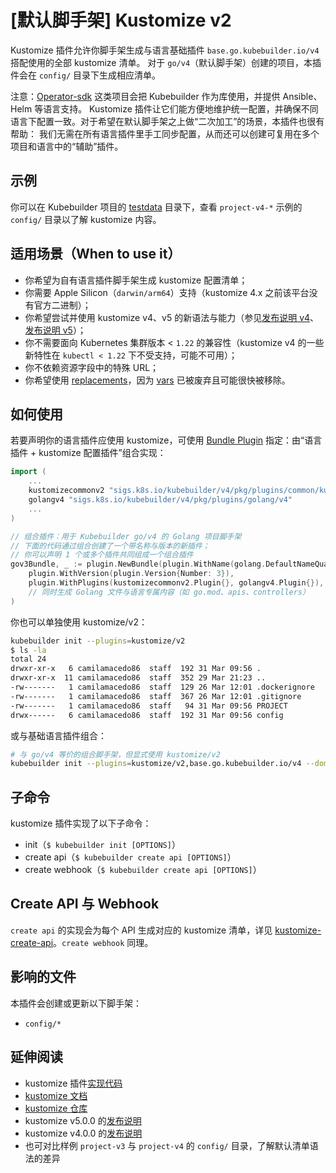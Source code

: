 # [默认脚手架] Kustomize v2

Kustomize 插件允许你脚手架生成与语言基础插件 `base.go.kubebuilder.io/v4` 搭配使用的全部 kustomize 清单。
对于 `go/v4`（默认脚手架）创建的项目，本插件会在 `config/` 目录下生成相应清单。

注意：[Operator-sdk][sdk] 这类项目会把 Kubebuilder 作为库使用，并提供 Ansible、Helm 等语言支持。
Kustomize 插件让它们能方便地维护统一配置，并确保不同语言下配置一致。对于希望在默认脚手架之上做“二次加工”的场景，本插件也很有帮助：
我们无需在所有语言插件里手工同步配置，从而还可以创建可复用在多个项目和语言中的“辅助”插件。

<aside class="note">
<h1>示例</h1>

你可以在 Kubebuilder 项目的 [testdata][testdata] 目录下，查看 `project-v4-*` 示例的 `config/` 目录以了解 kustomize 内容。

</aside>

## 适用场景（When to use it）

- 你希望为自有语言插件脚手架生成 kustomize 配置清单；
- 你需要 Apple Silicon（`darwin/arm64`）支持（kustomize 4.x 之前该平台没有官方二进制）；
- 你希望尝试并使用 kustomize v4、v5 的新语法与能力（参见[发布说明 v4][release-notes-v4]、[发布说明 v5][release-notes-v5]）；
- 你不需要面向 Kubernetes 集群版本 < `1.22` 的兼容性（kustomize v4 的一些新特性在 `kubectl < 1.22` 下不受支持，可能不可用）；
- 你不依赖资源字段中的特殊 URL；
- 你希望使用 [replacements][kustomize-replacements]，因为 [vars][kustomize-vars] 已被废弃且可能很快被移除。

## 如何使用

若要声明你的语言插件应使用 kustomize，可使用 [Bundle Plugin][bundle] 指定：由“语言插件 + kustomize 配置插件”组合实现：

```go
import (
    ...
    kustomizecommonv2 "sigs.k8s.io/kubebuilder/v4/pkg/plugins/common/kustomize/v2"
    golangv4 "sigs.k8s.io/kubebuilder/v4/pkg/plugins/golang/v4"
    ...
)

// 组合插件：用于 Kubebuilder go/v4 的 Golang 项目脚手架
// 下面的代码通过组合创建了一个带名称与版本的新插件；
// 你可以声明 1 个或多个插件共同组成一个组合插件
gov3Bundle, _ := plugin.NewBundle(plugin.WithName(golang.DefaultNameQualifier),
    plugin.WithVersion(plugin.Version{Number: 3}),
    plugin.WithPlugins(kustomizecommonv2.Plugin{}, golangv4.Plugin{}), // 生成 config/ 与全部 kustomize 文件
    // 同时生成 Golang 文件与语言专属内容（如 go.mod、apis、controllers）
)
```

你也可以单独使用 kustomize/v2：

```sh
kubebuilder init --plugins=kustomize/v2
$ ls -la
total 24
drwxr-xr-x   6 camilamacedo86  staff  192 31 Mar 09:56 .
drwxr-xr-x  11 camilamacedo86  staff  352 29 Mar 21:23 ..
-rw-------   1 camilamacedo86  staff  129 26 Mar 12:01 .dockerignore
-rw-------   1 camilamacedo86  staff  367 26 Mar 12:01 .gitignore
-rw-------   1 camilamacedo86  staff   94 31 Mar 09:56 PROJECT
drwx------   6 camilamacedo86  staff  192 31 Mar 09:56 config
```

或与基础语言插件组合：

```sh
# 与 go/v4 等价的组合脚手架，但显式使用 kustomize/v2
kubebuilder init --plugins=kustomize/v2,base.go.kubebuilder.io/v4 --domain example.org --repo example.org/guestbook-operator
```

## 子命令

kustomize 插件实现了以下子命令：

* init（`$ kubebuilder init [OPTIONS]`）
* create api（`$ kubebuilder create api [OPTIONS]`）
* create webhook（`$ kubebuilder create api [OPTIONS]`）

<aside class="note">
<h1>Create API 与 Webhook</h1>

`create api` 的实现会为每个 API 生成对应的 kustomize 清单，详见 [kustomize-create-api][kustomize-create-api]。`create webhook` 同理。

</aside>

## 影响的文件

本插件会创建或更新以下脚手架：

* `config/*`

## 延伸阅读

* kustomize 插件[实现代码](https://github.com/kubernetes-sigs/kubebuilder/tree/master/pkg/plugins/common/kustomize)
* [kustomize 文档][kustomize-docs]
* [kustomize 仓库][kustomize-github]
* kustomize v5.0.0 的[发布说明][release-notes-v5]
* kustomize v4.0.0 的[发布说明][release-notes-v4]
* 也可对比样例 `project-v3` 与 `project-v4` 的 `config/` 目录，了解默认清单语法的差异

[sdk]:https://github.com/operator-framework/operator-sdk
[testdata]: https://github.com/kubernetes-sigs/kubebuilder/tree/master/testdata/
[bundle]: https://github.com/kubernetes-sigs/kubebuilder/blob/master/pkg/plugin/bundle.go
[kustomize-create-api]: https://github.com/kubernetes-sigs/kubebuilder/blob/master/pkg/plugins/common/kustomize/v2/scaffolds/api.go#L72-L84
[kustomize-docs]: https://kustomize.io/
[kustomize-github]: https://github.com/kubernetes-sigs/kustomize
[kustomize-replacements]: https://kubectl.docs.kubernetes.io/references/kustomize/kustomization/replacements/
[kustomize-vars]: https://kubectl.docs.kubernetes.io/references/kustomize/kustomization/vars/
[release-notes-v5]: https://github.com/kubernetes-sigs/kustomize/releases/tag/kustomize%2Fv5.0.0
[release-notes-v4]: https://github.com/kubernetes-sigs/kustomize/releases/tag/kustomize%2Fv4.0.0

